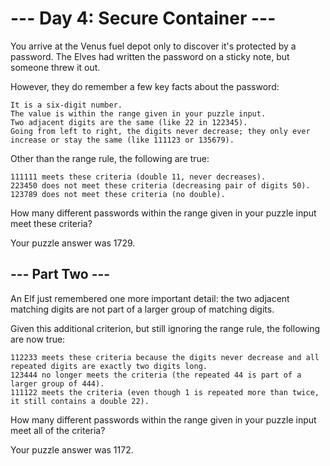 # --- Day 4: Secure Container ---

You arrive at the Venus fuel depot only to discover it's protected by a password. The Elves had written the password on a sticky note, but someone threw it out.

However, they do remember a few key facts about the password:

    It is a six-digit number.
    The value is within the range given in your puzzle input.
    Two adjacent digits are the same (like 22 in 122345).
    Going from left to right, the digits never decrease; they only ever increase or stay the same (like 111123 or 135679).

Other than the range rule, the following are true:

    111111 meets these criteria (double 11, never decreases).
    223450 does not meet these criteria (decreasing pair of digits 50).
    123789 does not meet these criteria (no double).

How many different passwords within the range given in your puzzle input meet these criteria?

Your puzzle answer was 1729.
## --- Part Two ---

An Elf just remembered one more important detail: the two adjacent matching digits are not part of a larger group of matching digits.

Given this additional criterion, but still ignoring the range rule, the following are now true:

    112233 meets these criteria because the digits never decrease and all repeated digits are exactly two digits long.
    123444 no longer meets the criteria (the repeated 44 is part of a larger group of 444).
    111122 meets the criteria (even though 1 is repeated more than twice, it still contains a double 22).

How many different passwords within the range given in your puzzle input meet all of the criteria?

Your puzzle answer was 1172.